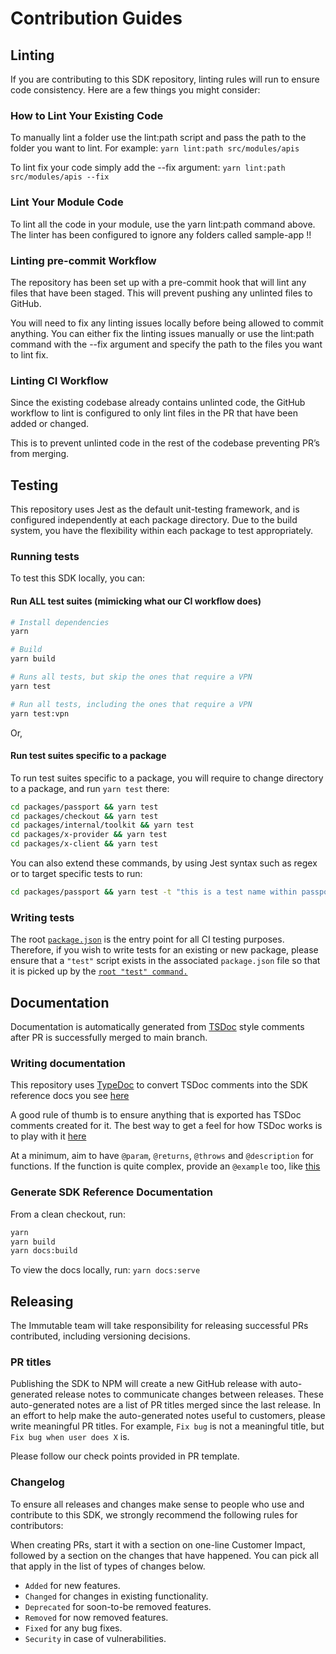 # Contribution Guides

## Linting
If you are contributing to this SDK repository, linting rules will run to ensure code consistency. Here are a few things you might consider:
### How to Lint Your Existing Code

To manually lint a folder use the lint:path script and pass the path to the folder you want to lint. For example: `yarn lint:path src/modules/apis`

To lint fix your code simply add the --fix argument: `yarn lint:path src/modules/apis --fix`

### Lint Your Module Code

To lint all the code in your module, use the yarn lint:path command above.
The linter has been configured to ignore any folders called sample-app !!

### Linting pre-commit Workflow

The repository has been set up with a pre-commit hook that will lint any files that have been staged. This will prevent pushing any unlinted files to GitHub.

You will need to fix any linting issues locally before being allowed to commit anything. You can either fix the linting issues manually or use the lint:path command with the --fix argument and specify the path to the files you want to lint fix.

### Linting CI Workflow

Since the existing codebase already contains unlinted code, the GitHub workflow to lint is configured to only lint files in the PR that have been added or changed.

This is to prevent unlinted code in the rest of the codebase preventing PR’s from merging.

## Testing

This repository uses Jest as the default unit-testing framework, and is configured independently at each package directory. Due to the build system, you have the flexibility within each package to test appropriately.

### Running tests

To test this SDK locally, you can:

#### **Run ALL test suites (mimicking what our CI workflow does)**

```sh
# Install dependencies
yarn

# Build
yarn build

# Runs all tests, but skip the ones that require a VPN
yarn test

# Run all tests, including the ones that require a VPN
yarn test:vpn
```

Or,

#### **Run test suites specific to a package**

To run test suites specific to a package, you will require to change directory to a package, and run `yarn test` there:

```sh
cd packages/passport && yarn test
cd packages/checkout && yarn test
cd packages/internal/toolkit && yarn test
cd packages/x-provider && yarn test
cd packages/x-client && yarn test
```

You can also extend these commands, by using Jest syntax such as regex or to target specific tests to run:

```sh
cd packages/passport && yarn test -t "this is a test name within passport testing suite"
```

### Writing tests

The root [`package.json`](package.json) is the entry point for all CI testing purposes. Therefore, if you wish to write tests for an existing or new package, please ensure that a `"test"` script exists in the associated `package.json` file so that it is picked up by the [`root "test" command.`](package.json#L19)

## Documentation

Documentation is automatically generated from [TSDoc](https://tsdoc.org/) style comments after PR is successfully merged to main branch.

### Writing documentation

This repository uses [TypeDoc](https://typedoc.org/) to convert TSDoc comments into the SDK reference docs you see [here](https://docs.immutable.com/docs/zkEVM/sdks/typescript)

A good rule of thumb is to ensure anything that is exported has TSDoc comments created for it. The best way to get a feel for how TSDoc works is to play with it [here](https://microsoft.github.io/tsdoc/)

At a minimum, aim to have `@param`, `@returns`, `@throws` and `@description` for functions. If the function is quite complex, provide an `@example` too, like [this](https://github.com/immutable/ts-immutable-sdk/blob/c922db8a58b976d5e4eb327b0eb4038f558f6c96/packages/internal/bridge/sdk/src/tokenBridge.ts)

### Generate SDK Reference Documentation

From a clean checkout, run:

```sh
yarn
yarn build
yarn docs:build
```

To view the docs locally, run: `yarn docs:serve`

## Releasing
The Immutable team will take responsibility for releasing successful PRs contributed, including versioning decisions.

### PR titles
Publishing the SDK to NPM will create a new GitHub release with auto-generated release notes to communicate changes between releases. These auto-generated notes are a list of PR titles merged since the last release.
In an effort to help make the auto-generated notes useful to customers, please write meaningful PR titles. For example, `Fix bug` is not a meaningful title, but `Fix bug when user does X` is.

Please follow our check points provided in PR template.

### Changelog
To ensure all releases and changes make sense to people who use and contribute to this SDK, we strongly recommend the following rules for contributors:

When creating PRs, start it with a section on one-line Customer Impact, followed by a section on the changes that have happened. You can pick all that apply in the list of types of changes below.
* `Added` for new features.
* `Changed` for changes in existing functionality.
* `Deprecated` for soon-to-be removed features.
* `Removed` for now removed features.
* `Fixed` for any bug fixes.
* `Security` in case of vulnerabilities.
